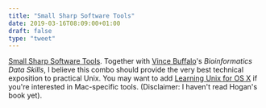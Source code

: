 ```yaml
---
title: "Small Sharp Software Tools"
date: 2019-03-16T08:09:00+01:00
draft: false
type: "tweet"
---
```


[Small Sharp Software Tools](https://www.smallsharpsoftwaretools.com). Together with [Vince Buffalo](http://vincebuffalo.org)'s _Bioinformatics Data
Skills_, I believe this combo should provide the very best technical exposition
to practical Unix. You may want to add [Learning Unix for OS X](/post/learning-unix-for-os-x/) if you're
interested in Mac-specific tools. (Disclaimer: I haven't read Hogan's book yet).
